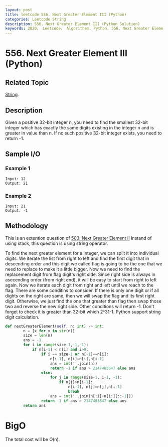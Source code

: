 ```yaml
---
layout: post
title: leetcode 556. Next Greater Element III (Python)
categories: Leetcode String
description: 556. Next Greater Element III (Python Solution)
keywords: 2020， Leetcode， Algorithem, Python, 556. Next Greater Element III, zhenyu, String
---
```


# 556. Next Greater Element III (Python)

## Related Topic
<a href="/categories/#String" target="_blank"> String</a>.

## Description
Given a positive 32-bit integer n, you need to find the smallest 32-bit integer which has exactly the same digits existing in the integer n and is greater in value than n. If no such positive 32-bit integer exists, you need to return -1.

## Sample I/O

### Example 1

```
Input: 12
Output: 21
```

### Example 2

```
Input: 21
Output: -1
```

## Methodology
This is an extention question of <a href="https://zhenyu0519.github.io/2020/06/29/lc503/" target="_blank">503. Next Greater Element II</a> Instand of using stack, this question is using string operator.

To find the next greater element for a integer, we can split it into individual digits. We iterate the list from right to left and find the first digit that in descending order and this digit we called flag is going to be the one that we need to replace to make it a little bigger. Now we need to find the replacement digit from flag digit's right side. Since right side is always in asecending order (from right end), it will be easy to start from right to left again. Now we iterate each digit from right and left until we reach to the flag. There are some conditins to consider. If there is only one digit or if all dights on the right are same, then we will swap the flag and its first right digit. Otherwise, we just find the one that greater than flag then swap those two and reverse the new right side. Other conditions will return -1. Don't forget to check it is greater than 32-bit which 2^31-1. Python support string digit calculation. 

```python
def nextGreaterElement(self, n: int) -> int:
        n = [x for x in str(n)]
        size = len(n)
        ans = -1
        for i in range(size-1,-1,-1):
            if n[i-1] < n[i] and i>0:
                if i == size-1 or n[-1]==n[i]: 
                    n[i-1], n[i]=n[i],n[i-1]
                    ans = int(''.join(n))
                    return -1 if ans > 2147483647 else ans
                else:
                    for j in range(size-1, i-1, -1):
                        if n[j]>n[i-1]:
                            n[i-1], n[j]=n[j],n[i-1]
                            break 
                    ans = int(''.join(n[:i]+n[i:][::-1]))
                return -1 if ans > 2147483647 else ans
        return ans
```
# BigO
The total cost will be O(n).

